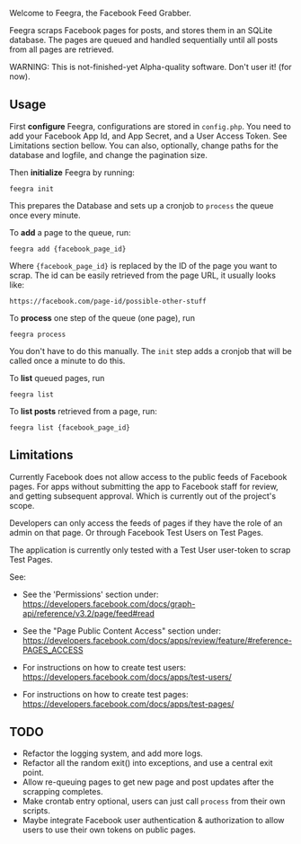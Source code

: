 Welcome to Feegra, the Facebook Feed Grabber.

Feegra scraps Facebook pages for posts, and stores them in an SQLite database.
The pages are queued and handled sequentially until all posts from all pages are
retrieved.

WARNING: This is not-finished-yet Alpha-quality software. Don't user it! (for
now).


Usage
-----

First **configure** Feegra, configurations are stored in `config.php`. You need
to add your Facebook App Id, and App Secret, and a User Access Token. See
Limitations section bellow. You can also, optionally, change paths for the
database and logfile, and change the pagination size.

Then **initialize** Feegra by running:

`feegra init`

This prepares the Database and sets up a cronjob to `process` the queue once
every minute.

To **add** a page to the queue, run:

`feegra add {facebook_page_id}`

Where `{facebook_page_id}` is replaced by the ID of the page you want to scrap.
The id can be easily retrieved from the page URL, it usually looks like:

`https://facebook.com/page-id/possible-other-stuff`

To **process** one step of the queue (one page), run

`feegra process`

You don't have to do this manually. The `init` step adds a cronjob that will be
called once a minute to do this.

To **list** queued pages, run

`feegra list`

To **list posts** retrieved from a page, run:

`feegra list {facebook_page_id}`


Limitations
-----------

Currently Facebook does not allow access to the public feeds of Facebook pages.
For apps without submitting the app to Facebook staff for review, and getting
subsequent approval. Which is currently out of the project's scope.

Developers can only access the feeds of pages if they have the role of an admin
on that page. Or through Facebook Test Users on Test Pages.

The application is currently only tested with a Test User user-token to scrap
Test Pages.


See:
- See the 'Permissions' section under:
  https://developers.facebook.com/docs/graph-api/reference/v3.2/page/feed#read

- See the "Page Public Content Access" section under:
  https://developers.facebook.com/docs/apps/review/feature/#reference-PAGES_ACCESS
  
- For instructions on how to create test users:
  https://developers.facebook.com/docs/apps/test-users/

- For instructions on how to create test pages:
  https://developers.facebook.com/docs/apps/test-pages/ 
 

TODO
----

* Refactor the logging system, and add more logs.
* Refactor all the random exit() into exceptions, and use a central exit point.
* Allow re-queuing pages to get new page and post updates after the scrapping
  completes.
* Make crontab entry optional, users can just call `process` from their own
  scripts.
* Maybe integrate Facebook user authentication & authorization to allow users to
  use their own tokens on public pages.
